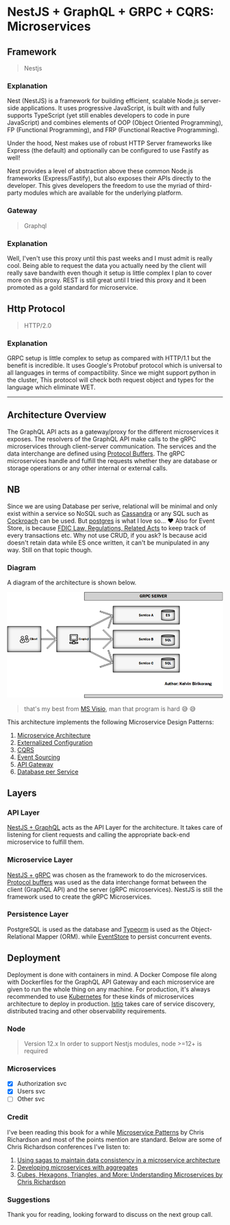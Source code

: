 # NestJS + GraphQL + GRPC + CQRS: Microservices

## Framework
> Nestjs
### Explanation
Nest (NestJS) is a framework for building efficient, scalable Node.js server-side applications. It uses progressive JavaScript, is built with and fully supports TypeScript (yet still enables developers to code in pure JavaScript) and combines elements of OOP (Object Oriented Programming), FP (Functional Programming), and FRP (Functional Reactive Programming).

Under the hood, Nest makes use of robust HTTP Server frameworks like Express (the default) and optionally can be configured to use Fastify as well!

Nest provides a level of abstraction above these common Node.js frameworks (Express/Fastify), but also exposes their APIs directly to the developer. This gives developers the freedom to use the myriad of third-party modules which are available for the underlying platform.

### Gateway
> Graphql

### Explanation
Well, I'ven't use this proxy until this past weeks and I must admit is really cool.
Being able to request the data you actually need by the client will really save bandwith
even though it setup is little complex I plan to cover more on this proxy. REST is still 
great until I tried this proxy and it been promoted as a gold standard for microservice.

## Http Protocol
> HTTP/2.0

### Explanation
GRPC setup is little complex to setup as compared with HTTP/1.1
but the benefit is incredible. It uses Google's Protobuf protocol which is 
universal to all languages in terms of compactibility. Since we might support
python in the cluster, This protocol will check both request object and types
for the language which eliminate WET.

---

## Architecture Overview
 
The GraphQL API acts as a gateway/proxy for the different microservices it exposes. The resolvers of the GraphQL API make calls to the gRPC microservices through client-server communication. The services and the data interchange are defined using [Protocol Buffers](https://developers.google.com/protocol-buffers/). The gRPC microservices handle and fulfill the requests whether they are database or storage operations or any other internal or external calls.

## NB
Since we are using Database per serive, relational will be minimal and only exist within a service so NoSQL such as [Cassandra](http://cassandra.apache.org/) or any SQL such as [Cockroach](https://www.cockroachlabs.com/) can be used. But [postgres](https://www.postgresql.org/) is what I love so... :heart:
Also for Event Store, is because [FDIC Law, Regulations, Related Acts](https://www.fdic.gov/regulations/laws/rules/6500-580.html) to keep track of every transactions etc.
Why not use CRUD, if you ask? Is because acid doesn't retain data while ES once written, it can't be munipulated in any way.
Still on that topic though.
### Diagram

A diagram of the architecture is shown below.

![Architecture Diagram](arch.png)
> that's my best from [MS Visio](https://en.m.wikipedia.org/wiki/Microsoft_Visio), man that program is hard :sweat_smile: :sweat_smile:

This architecture implements the following Microservice Design Patterns:

1. [Microservice Architecture](https://microservices.io/patterns/microservices.html)
1. [Externalized Configuration](https://microservices.io/patterns/externalized-configuration.html)
1. [CQRS](https://microservices.io/patterns/data/cqrs.html)
1. [Event Sourcing](https://microservices.io/patterns/data/event-sourcing.html)
1. [API Gateway](https://microservices.io/patterns/apigateway.html)
1. [Database per Service](https://microservices.io/patterns/data/database-per-service.html)

## Layers

### API Layer

[NestJS + GraphQL](https://nestjs.com/) acts as the API Layer for the architecture. It takes care of listening for client requests and calling the appropriate back-end microservice to fulfill them.

### Microservice Layer

[NestJS + gRPC](https://grpc.io/) was chosen as the framework to do the microservices. [Protocol buffers](https://developers.google.com/protocol-buffers/) was used as the data interchange format between the client (GraphQL API) and the server (gRPC microservices). NestJS is still the framework used to create the gRPC Microservices.

### Persistence Layer

PostgreSQL is used as the database and [Typeorm](https://typeorm.io/) is used as the Object-Relational Mapper (ORM).
while [EventStore](https://eventstore.com/) to persist concurrent events.
## Deployment

Deployment is done with containers in mind. A Docker Compose file along with Dockerfiles for the GraphQL API Gateway and each microservice are given to run the whole thing on any machine. For production, it's always recommended to use [Kubernetes](https://kubernetes.io/) for these kinds of microservices architecture to deploy in production. [Istio](https://istio.io/) takes care of service discovery, distributed tracing and other observability requirements.

### Node
> Version 12.x
In order to support Nestjs modules, node >=12+ is required

### Microservices

* [x] Authorization svc
* [x] Users svc
* [ ] Other svc

### Credit
I've been reading this book for a while [Microservice Patterns](https://microservices.io/patterns/microservices.html) by Chris Richardson and most of the points mention are standard.
Below are some of Chris Richardson conferences I've listen to:
1. [Using sagas to maintain data consistency in a microservice architecture](https://www.youtube.com/watch?v=YPbGW3Fnmbc&t=2070s)
1. [Developing microservices with aggregates](https://www.youtube.com/watch?v=7kX3fs0pWwc)
1. [Cubes, Hexagons, Triangles, and More: Understanding Microservices by Chris Richardson](https://www.youtube.com/watch?v=rMDjuXTQVkk)

### Suggestions
Thank you for reading, looking forward to discuss on the next group call.
